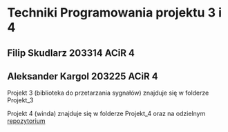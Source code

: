 # Techniki Programowania projektu 3 i 4
## Filip Skudlarz 203314 ACiR 4
## Aleksander Kargol 203225 ACiR 4

Projekt 3 (biblioteka do przetarzania sygnałów) znajduje się w folderze Projekt_3

Projekt 4 (winda) znajduje się w folderze Projekt_4 oraz na odzielnym [repozytorium](https://github.com/Filipxq1401/TP4_FilipAleksander_zada_3)
